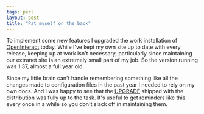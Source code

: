 ```yaml
---
tags: perl
layout: post
title: "Pat myself on the back"
---
```




To implement some new features I upgraded the work installation of <a href="http://openinteract.sourceforge.net/">OpenInteract</a> today. While I've kept my own site up to date with every release, keeping up at work isn't necessary, particularly since maintaining our extranet site is an extremely small part of my job. So the version running was 1.37, almost a full year old.

<p>Since my little brain can't handle remembering something like all the changes made to configuration files in the past year I needed to rely on my own docs. And I was happy to see that the <a href="http://cvs.sourceforge.net/cgi-bin/viewcvs.cgi/openinteract/OpenInteract/UPGRADE?rev=1.20&content-type=text/vnd.viewcvs-markup">UPGRADE</a> shipped with the distribution was fully up to the task. It's useful to get reminders like this every once in a while so you don't slack off in maintaining them. </p>


